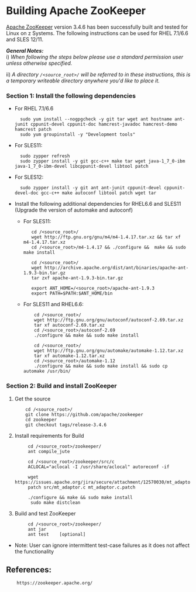 
# Building Apache ZooKeeper

[Apache ZooKeeper](https://zookeeper.apache.org/) version 3.4.6 has been successfully built and tested for Linux on z Systems. The following instructions can be used for RHEL 7.1/6.6 and SLES 12/11.

_**General Notes:**_ 	 
i) _When following the steps below please use a standard permission user unless otherwise specified._

ii) _A directory `/<source_root>/` will be referred to in these instructions, this is a temporary writeable directory anywhere you'd like to place it._

### Section 1: Install the following dependencies

* For RHEL 7.1/6.6

        sudo yum install --nogpgcheck -y git tar wget ant hostname ant-junit cppunit-devel cppunit-doc hamcrest-javadoc hamcrest-demo hamcrest patch
        sudo yum groupinstall -y "Development tools"
   

* For SLES11:

        sudo zypper refresh
        sudo zypper install -y git gcc-c++ make tar wget java-1_7_0-ibm java-1_7_0-ibm-devel libcppunit-devel libtool patch 
	                        
* For SLES12:
   
        sudo zypper install -y git ant ant-junit cppunit-devel cppunit-devel-doc gcc-c++ make autoconf libtool patch wget tar

* Install the following additional dependencies for RHEL6.6 and SLES11 (Upgrade the version of automake and autoconf)

     * For SLES11:
        ```
		   cd /<source_root>/
           wget http://ftp.gnu.org/gnu/m4/m4-1.4.17.tar.xz && tar xf m4-1.4.17.tar.xz
           cd /<source_root>/m4-1.4.17 && ./configure &&  make && sudo make install
		
           cd /<source_root>/
           wget http://archive.apache.org/dist/ant/binaries/apache-ant-1.9.3-bin.tar.gz
           tar zxf apache-ant-1.9.3-bin.tar.gz    
    
           export ANT_HOME=/<source_root>/apache-ant-1.9.3
           export PATH=$PATH:$ANT_HOME/bin
        ```

    * For SLES11 and RHEL6.6:
        ```
			cd /<source_root>/
			wget http://ftp.gnu.org/gnu/autoconf/autoconf-2.69.tar.xz
			tar xf autoconf-2.69.tar.xz
			cd /<source_root>/autoconf-2.69
			./configure && make && sudo make install
			
			cd /<source_root>/
			wget http://ftp.gnu.org/gnu/automake/automake-1.12.tar.xz
			tar xf automake-1.12.tar.xz
			cd /<source_root>/automake-1.12
			./configure && make && sudo make install && sudo cp automake /usr/bin/
        ```
    
### Section 2: Build and install ZooKeeper
1. Get the source
	```
		cd /<source_root>/
		git clone https://github.com/apache/zookeeper
		cd zookeeper
		git checkout tags/release-3.4.6
	```		

2. Install requirements for Build

			cd /<source_root>/zookeeper/
			ant compile_jute
		
			cd /<source_root>/zookeeper/src/c
			ACLOCAL="aclocal -I /usr/share/aclocal" autoreconf -if

			wget https://issues.apache.org/jira/secure/attachment/12570030/mt_adaptor.c.patch 
			patch src/mt_adaptor.c mt_adaptor.c.patch 
			
			./configure && make && sudo make install
			 sudo make distclean
	
3. Build and test ZooKeeper

			cd /<source_root>/zookeeper/
			ant jar
			ant test    [optional]
* Note: User can ignore intermittent test-case failures as it does not affect the functionality

## References:

        https://zookeeper.apache.org/

		
